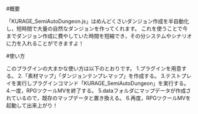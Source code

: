 #概要

「KURAGE_SemiAutoDungeon.js」はめんどくさいダンジョン作成を半自動化し，短時間で大量の自然なダンジョンを作ってくれます。
これを使うことで今までダンジョン作成に費やしていた時間を短縮でき，その分システムやシナリオに力を入れることができますよ！

#使い方

このプラグインの大まかな使い方は以下のとおりです。
1.プラグインを用意する。
2.「素材マップ」「ダンジョンテンプレマップ」を作成する。
3.テストプレイを実行しプラグインコマンド「KURAGE_SemiAutoDungeon」を実行する。
4.一度，RPGツクールMVを終了する。
5.dataフォルダにマップデータが作成されているので，既存のマップデータと置き換える。
6.再度，RPGツクールMVを起動して出来上がり！
